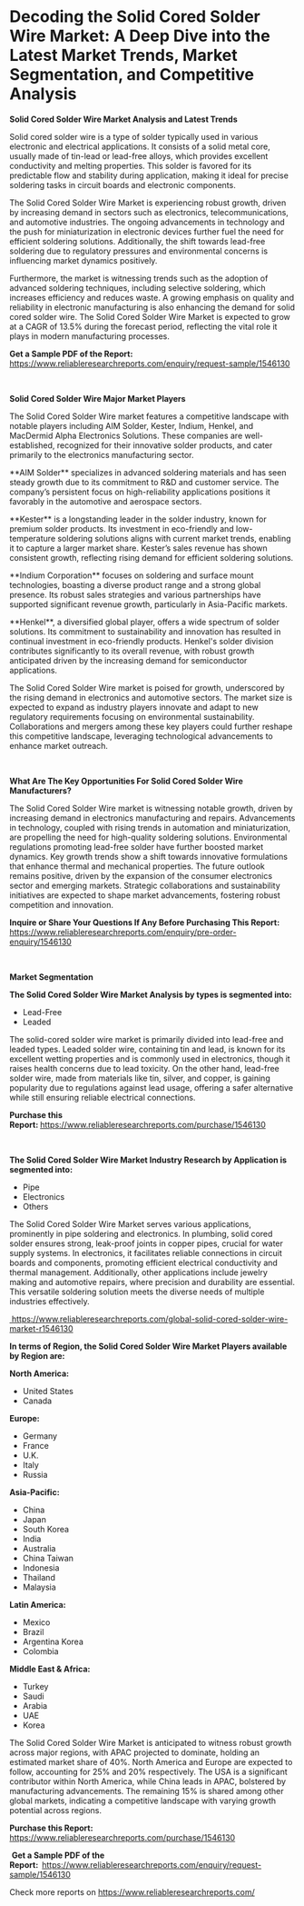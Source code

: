 <p><h1>Decoding the Solid Cored Solder Wire Market: A Deep Dive into the Latest Market Trends, Market Segmentation, and Competitive Analysis</h1></p><p><strong>Solid Cored Solder Wire Market Analysis and Latest Trends</strong></p>
<p><p>Solid cored solder wire is a type of solder typically used in various electronic and electrical applications. It consists of a solid metal core, usually made of tin-lead or lead-free alloys, which provides excellent conductivity and melting properties. This solder is favored for its predictable flow and stability during application, making it ideal for precise soldering tasks in circuit boards and electronic components.</p><p>The Solid Cored Solder Wire Market is experiencing robust growth, driven by increasing demand in sectors such as electronics, telecommunications, and automotive industries. The ongoing advancements in technology and the push for miniaturization in electronic devices further fuel the need for efficient soldering solutions. Additionally, the shift towards lead-free soldering due to regulatory pressures and environmental concerns is influencing market dynamics positively.</p><p>Furthermore, the market is witnessing trends such as the adoption of advanced soldering techniques, including selective soldering, which increases efficiency and reduces waste. A growing emphasis on quality and reliability in electronic manufacturing is also enhancing the demand for solid cored solder wire. The Solid Cored Solder Wire Market is expected to grow at a CAGR of 13.5% during the forecast period, reflecting the vital role it plays in modern manufacturing processes.</p></p>
<p><strong>Get a Sample PDF of the Report:&nbsp;</strong> <a href="https://www.reliableresearchreports.com/enquiry/request-sample/1546130?utm_campaign=2205&utm_medium=2&utm_source=Github&utm_content=ia&utm_term=01022025&utm_id=solid-cored-solder-wire">https://www.reliableresearchreports.com/enquiry/request-sample/1546130</a></p>
<p>&nbsp;</p>
<p><strong>Solid Cored Solder Wire Major Market Players</strong></p>
<p><p>The Solid Cored Solder Wire market features a competitive landscape with notable players including AIM Solder, Kester, Indium, Henkel, and MacDermid Alpha Electronics Solutions. These companies are well-established, recognized for their innovative solder products, and cater primarily to the electronics manufacturing sector.</p><p>**AIM Solder** specializes in advanced soldering materials and has seen steady growth due to its commitment to R&D and customer service. The company’s persistent focus on high-reliability applications positions it favorably in the automotive and aerospace sectors.</p><p>**Kester** is a longstanding leader in the solder industry, known for premium solder products. Its investment in eco-friendly and low-temperature soldering solutions aligns with current market trends, enabling it to capture a larger market share. Kester’s sales revenue has shown consistent growth, reflecting rising demand for efficient soldering solutions.</p><p>**Indium Corporation** focuses on soldering and surface mount technologies, boasting a diverse product range and a strong global presence. Its robust sales strategies and various partnerships have supported significant revenue growth, particularly in Asia-Pacific markets.</p><p>**Henkel**, a diversified global player, offers a wide spectrum of solder solutions. Its commitment to sustainability and innovation has resulted in continual investment in eco-friendly products. Henkel's solder division contributes significantly to its overall revenue, with robust growth anticipated driven by the increasing demand for semiconductor applications.</p><p>The Solid Cored Solder Wire market is poised for growth, underscored by the rising demand in electronics and automotive sectors. The market size is expected to expand as industry players innovate and adapt to new regulatory requirements focusing on environmental sustainability. Collaborations and mergers among these key players could further reshape this competitive landscape, leveraging technological advancements to enhance market outreach.</p></p>
<p>&nbsp;</p>
<p><strong>What Are The Key Opportunities For Solid Cored Solder Wire Manufacturers?</strong></p>
<p><p>The Solid Cored Solder Wire market is witnessing notable growth, driven by increasing demand in electronics manufacturing and repairs. Advancements in technology, coupled with rising trends in automation and miniaturization, are propelling the need for high-quality soldering solutions. Environmental regulations promoting lead-free solder have further boosted market dynamics. Key growth trends show a shift towards innovative formulations that enhance thermal and mechanical properties. The future outlook remains positive, driven by the expansion of the consumer electronics sector and emerging markets. Strategic collaborations and sustainability initiatives are expected to shape market advancements, fostering robust competition and innovation.</p></p>
<p><strong>Inquire or Share Your Questions If Any Before Purchasing This Report:</strong> <a href="https://www.reliableresearchreports.com/enquiry/pre-order-enquiry/1546130?utm_campaign=2205&utm_medium=2&utm_source=Github&utm_content=ia&utm_term=01022025&utm_id=solid-cored-solder-wire">https://www.reliableresearchreports.com/enquiry/pre-order-enquiry/1546130</a></p>
<p>&nbsp;</p>
<p><strong>Market Segmentation</strong></p>
<p><strong>The Solid Cored Solder Wire Market Analysis by types is segmented into:</strong></p>
<p><ul><li>Lead-Free</li><li>Leaded</li></ul></p>
<p><p>The solid-cored solder wire market is primarily divided into lead-free and leaded types. Leaded solder wire, containing tin and lead, is known for its excellent wetting properties and is commonly used in electronics, though it raises health concerns due to lead toxicity. On the other hand, lead-free solder wire, made from materials like tin, silver, and copper, is gaining popularity due to regulations against lead usage, offering a safer alternative while still ensuring reliable electrical connections.</p></p>
<p><strong>Purchase this Report:&nbsp;</strong><a href="https://www.reliableresearchreports.com/purchase/1546130?utm_campaign=2205&utm_medium=2&utm_source=Github&utm_content=ia&utm_term=01022025&utm_id=solid-cored-solder-wire">https://www.reliableresearchreports.com/purchase/1546130</a></p>
<p>&nbsp;</p>
<p><strong>The Solid Cored Solder Wire Market Industry Research by Application is segmented into:</strong></p>
<p><ul><li>Pipe</li><li>Electronics</li><li>Others</li></ul></p>
<p><p>The Solid Cored Solder Wire Market serves various applications, prominently in pipe soldering and electronics. In plumbing, solid cored solder ensures strong, leak-proof joints in copper pipes, crucial for water supply systems. In electronics, it facilitates reliable connections in circuit boards and components, promoting efficient electrical conductivity and thermal management. Additionally, other applications include jewelry making and automotive repairs, where precision and durability are essential. This versatile soldering solution meets the diverse needs of multiple industries effectively.</p></p>
<p><a href="https://www.reliableresearchreports.com/global-solid-cored-solder-wire-market-r1546130?utm_campaign=2205&utm_medium=2&utm_source=Github&utm_content=ia&utm_term=01022025&utm_id=solid-cored-solder-wire">&nbsp;https://www.reliableresearchreports.com/global-solid-cored-solder-wire-market-r1546130</a></p>
<p><strong>In terms of Region, the Solid Cored Solder Wire Market Players available by Region are:</strong></p>
<p>
    <p> <strong> North America: </strong>
        <ul>
            <li>United States</li>
            <li>Canada</li>
        </ul>
        </p> 
    <p> <strong> Europe: </strong>
        <ul>
            <li>Germany</li>
            <li>France</li>
            <li>U.K.</li>
            <li>Italy</li>
            <li>Russia</li>
        </ul>
        </p> 
    <p> <strong> Asia-Pacific: </strong>
        <ul>
            <li>China</li>
            <li>Japan</li>
            <li>South Korea</li>
            <li>India</li>
            <li>Australia</li>
            <li>China Taiwan</li>
            <li>Indonesia</li>
            <li>Thailand</li>
            <li>Malaysia</li>
        </ul>
        </p> 
    <p> <strong> Latin America: </strong>
        <ul>
            <li>Mexico</li>
            <li>Brazil</li>
            <li>Argentina Korea</li>
            <li>Colombia</li>
        </ul>
        </p> 
    <p> <strong> Middle East & Africa: </strong>
        <ul>
            <li>Turkey</li>
            <li>Saudi</li>
            <li>Arabia</li>
            <li>UAE</li>
            <li>Korea</li>
        </ul>
    </p>
    </p>
<p><p>The Solid Cored Solder Wire Market is anticipated to witness robust growth across major regions, with APAC projected to dominate, holding an estimated market share of 40%. North America and Europe are expected to follow, accounting for 25% and 20% respectively. The USA is a significant contributor within North America, while China leads in APAC, bolstered by manufacturing advancements. The remaining 15% is shared among other global markets, indicating a competitive landscape with varying growth potential across regions.</p></p>
<p><strong>Purchase this Report: </strong><a href="https://www.reliableresearchreports.com/purchase/1546130?utm_campaign=2205&utm_medium=2&utm_source=Github&utm_content=ia&utm_term=01022025&utm_id=solid-cored-solder-wire">https://www.reliableresearchreports.com/purchase/1546130</a></p>
<p>&nbsp;<strong>Get a Sample PDF of the Report:&nbsp;&nbsp;</strong><a href="https://www.reliableresearchreports.com/enquiry/request-sample/1546130?utm_campaign=2205&utm_medium=2&utm_source=Github&utm_content=ia&utm_term=01022025&utm_id=solid-cored-solder-wire">https://www.reliableresearchreports.com/enquiry/request-sample/1546130</a></p>
<p><strong></strong></p>
<p>Check more reports on <a href="https://www.reliableresearchreports.com/?utm_campaign=2205&utm_medium=2&utm_source=Github&utm_content=ia&utm_term=01022025&utm_id=solid-cored-solder-wire">https://www.reliableresearchreports.com/</a></p>
